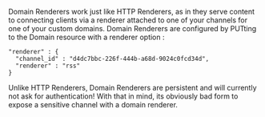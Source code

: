 Domain Renderers work just like HTTP Renderers, as in they serve content to connecting clients via a renderer attached to one of your channels for one of your custom domains.  Domain Renderers are configured by PUTting to the Domain resource with a renderer option :

```
"renderer" : {
  "channel_id" : "d4dc7bbc-226f-444b-a68d-9024c0fcd34d",
  "renderer" : "rss"    
}
```

Unlike HTTP Renderers, Domain Renderers are persistent and will currently not ask for authentication!  With that in mind, its obviously bad form to expose a sensitive channel with a domain renderer.
